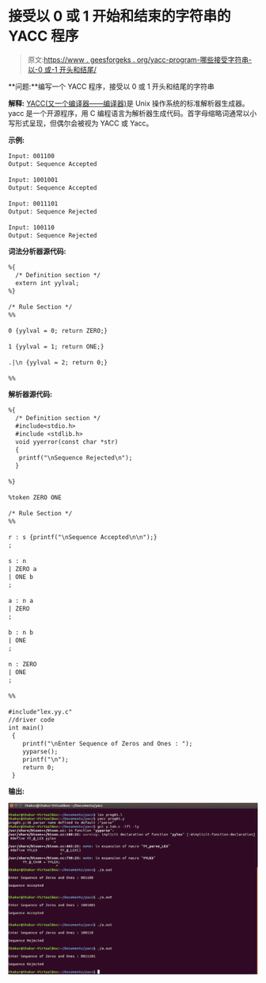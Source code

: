 # 接受以 0 或 1 开始和结束的字符串的 YACC 程序

> 原文:[https://www . geesforgeks . org/yacc-program-哪些接受字符串-以-0 或-1 开头和结尾/](https://www.geeksforgeeks.org/yacc-program-which-accept-strings-that-starts-and-ends-with-0-or-1/)

**问题:**编写一个 YACC 程序，接受以 0 或 1 开头和结尾的字符串

**解释:**
[YACC(又一个编译器——编译器)](https://practice.geeksforgeeks.org/problems/what-is-yacc)是 Unix 操作系统的标准解析器生成器。yacc 是一个开源程序，用 C 编程语言为解析器生成代码。首字母缩略词通常以小写形式呈现，但偶尔会被视为 YACC 或 Yacc。

**示例:**

```
Input: 001100
Output: Sequence Accepted

Input: 1001001
Output: Sequence Accepted

Input: 0011101
Output: Sequence Rejected

Input: 100110
Output: Sequence Rejected 
```

**词法分析器源代码:**

```
%{
  /* Definition section */
  extern int yylval;
%}

/* Rule Section */
%%

0 {yylval = 0; return ZERO;}

1 {yylval = 1; return ONE;}

.|\n {yylval = 2; return 0;}

%%
```

**解析器源代码:**

```
%{
  /* Definition section */
  #include<stdio.h>
  #include <stdlib.h>
  void yyerror(const char *str) 
  {
   printf("\nSequence Rejected\n");        
  }

%}

%token ZERO ONE

/* Rule Section */
%%

r : s {printf("\nSequence Accepted\n\n");}
;

s : n
| ZERO a
| ONE b
;

a : n a
| ZERO
;

b : n b
| ONE
;

n : ZERO
| ONE
;

%%

#include"lex.yy.c"
//driver code
int main() 
 {
    printf("\nEnter Sequence of Zeros and Ones : ");
    yyparse();
    printf("\n");
    return 0;
 }
```

**输出:**

![](img/c53e6656b26e4b26220c19b86c62d76a.png)